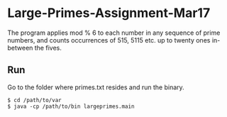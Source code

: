 # Large-Primes-Assignment-Mar17
The program applies mod % 6 to each number in any sequence of prime numbers, and counts occurrences of 515, 5115 etc. up to twenty ones in-between the fives.

## Run

Go to the folder where primes.txt resides and run the binary.

```
$ cd /path/to/var
$ java -cp /path/to/bin largeprimes.main
```
